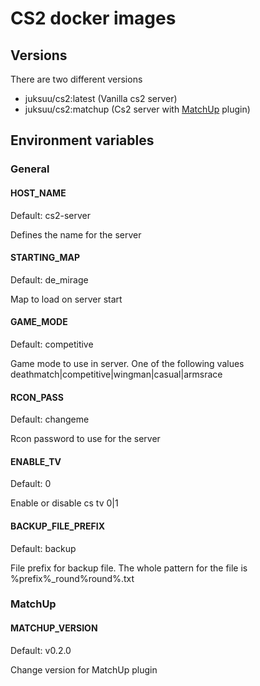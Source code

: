 CS2 docker images
==============

## Versions
There are two different versions

* juksuu/cs2:latest (Vanilla cs2 server)
* juksuu/cs2:matchup (Cs2 server with [MatchUp](https://github.com/Juksuu/MatchUp) plugin)

## Environment variables

### General

#### HOST_NAME

Default: cs2-server

Defines the name for the server


#### STARTING_MAP

Default: de_mirage

Map to load on server start


#### GAME_MODE

Default: competitive

Game mode to use in server. One of the following values deathmatch|competitive|wingman|casual|armsrace


#### RCON_PASS

Default: changeme

Rcon password to use for the server


#### ENABLE_TV

Default: 0

Enable or disable cs tv 0|1


#### BACKUP_FILE_PREFIX

Default: backup

File prefix for backup file. The whole pattern for the file is %prefix%_round%round%.txt


### MatchUp

#### MATCHUP_VERSION

Default: v0.2.0

Change version for MatchUp plugin
